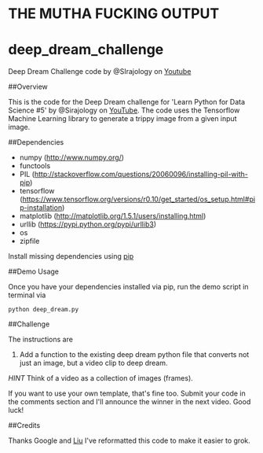 # THE MUTHA FUCKING OUTPUT


# deep_dream_challenge
Deep Dream Challenge code by @SIrajology on [Youtube](https://youtu.be/MrBzgvUNr4w)

##Overview

This is the code for the Deep Dream challenge for 'Learn Python for Data Science #5' by @Sirajology on [YouTube](https://youtu.be/MrBzgvUNr4wY). The code uses the Tensorflow Machine Learning library to generate a trippy image
from a given input image.

##Dependencies

* numpy (http://www.numpy.org/)
* functools
* PIL (http://stackoverflow.com/questions/20060096/installing-pil-with-pip)
* tensorflow (https://www.tensorflow.org/versions/r0.10/get_started/os_setup.html#pip-installation)
* matplotlib (http://matplotlib.org/1.5.1/users/installing.html)
* urllib (https://pypi.python.org/pypi/urllib3)
* os
* zipfile

Install missing dependencies using [pip](https://pip.pypa.io/en/stable/installing/)

##Demo Usage

Once you have your dependencies installed via pip, run the demo script in terminal via

```
python deep_dream.py
```

##Challenge

The instructions are

1. Add a function to the existing deep dream python file that converts not just an image, but a video clip to deep dream.

*HINT* Think of a video as a collection of images (frames).

If you want to use your own template, that's fine too. Submit your code in the comments section and I'll announce the winner in
the next video. Good luck!

##Credits

Thanks Google and [Liu](https://github.com/LiuzcEECS) I've reformatted this code to make it easier to grok.
